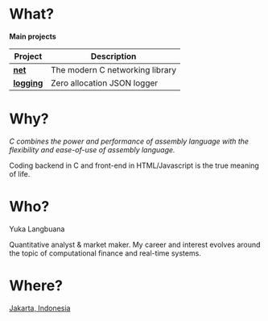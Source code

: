 # What?

**Main projects**

| Project | Description |
|---|---|
| **[net](https://github.com/YukaLangbuana/net)** | The modern C networking library |
| **[logging](https://github.com/YukaLangbuana/logging)** | Zero allocation JSON logger |


# Why?

*C combines the power and performance of assembly language with the flexibility and ease-of-use of assembly language.*

Coding backend in C and front-end in HTML/Javascript is the true meaning of life.

# Who?

Yuka Langbuana

Quantitative analyst & market maker. My career and interest evolves around the topic of computational finance and real-time systems.

# Where?

[Jakarta, Indonesia](https://www.openstreetmap.org/#map=18/-6.1753/106.8273)

